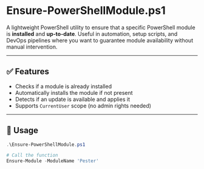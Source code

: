 # Ensure-PowerShellModule.ps1

A lightweight PowerShell utility to ensure that a specific PowerShell module is **installed** and **up-to-date**. Useful in automation, setup scripts, and DevOps pipelines where you want to guarantee module availability without manual intervention.

---

## ✅ Features

- Checks if a module is already installed
- Automatically installs the module if not present
- Detects if an update is available and applies it
- Supports `CurrentUser` scope (no admin rights needed)

---

## 🧪 Usage

```powershell
.\Ensure-PowerShellModule.ps1

# Call the function
Ensure-Module -ModuleName 'Pester'
```